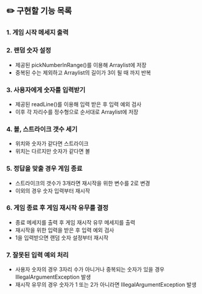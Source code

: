 ## ✏️ 구현할 기능 목록
### 1. 게임 시작 메세지 출력
### 2. 랜덤 숫자 설정
- 제공된 pickNumberInRange()를 이용해 Arraylist에 저장
- 중복된 수는 제외하고 Arraylist의 길이가 3이 될 때 까지 반복
### 3. 사용자에게 숫자를 입력받기
- 제공된 readLine()를 이용해 입력 받은 후 입력 예외 검사
- 이후 각 자리수를 정수형으로 순서대로 Arraylist에 저장
### 4. 볼, 스트라이크 갯수 세기
- 위치와 숫자가 같다면 스트라이크
- 위치는 다르지만 숫자가 같다면 볼
### 5. 정답을 맞출 경우 게임 종료
- 스트라이크의 갯수가 3개라면 재시작을 위한 변수를 2로 변경
- 이외의 경우 숫자 입력부터 재시작
### 6. 게임 종료 후 게임 재시작 유무를 결정
- 종료 메세지를 출력 후 게임 재시작 유무 메세지를 출력
- 재시작을 위한 입력을 받은 후 입력 예외 검사
- 1을 입력받으면 랜덤 숫자 설정부터 재시작
### 7. 잘못된 입력 예외 처리
- 사용자 숫자의 경우 3자리 수가 아니거나 중복되는 숫자가 있을 경우 IllegalArgumentException 발생
- 재시작 유무의 경우 숫자가 1 또는 2가 아니라면 IllegalArgumentException 발생